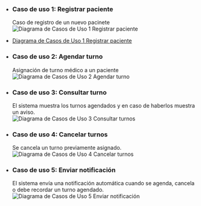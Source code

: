 - ### Caso de uso 1: Registrar paciente
  Caso de registro de un nuevo pacinete
  ![Diagrama de Casos de Uso 1 Registrar paciente](https://github.com/user-attachments/assets/912d2505-523f-4964-943e-3a872a0f105e)
* [Diagrama de Casos de Uso 1 Registrar paciente](https://drive.google.com/file/d/10r80BdStmndjPXYGcTLPeU7cxZ_JdOHq/view?usp=sharing)

- ### Caso de uso 2: Agendar turno
  Asignación de turno médico a un paciente
  ![Diagrama de Casos de Uso 2 Agendar turno](https://github.com/user-attachments/assets/b80223fc-929f-4109-9916-e04a2689432b)

- ### Caso de uso 3: Consultar turno
  El sistema muestra los turnos agendados y en caso de haberlos muestra un aviso.  
  ![Diagrama de Casos de Uso 3 Consultar turnos](https://github.com/user-attachments/assets/6256ca70-3d08-4109-98e6-1144fdc30535)

- ### Caso de uso 4: Cancelar turnos
  Se cancela un turno previamente asignado.
  ![Diagrama de Casos de Uso 4 Cancelar turnos](https://github.com/user-attachments/assets/a1ff5b40-5586-477c-8edc-6e95603d5fff)

- ### Caso de uso 5: Enviar notificación
  El sistema envía una notificación automática cuando se agenda, cancela o debe recordar un turno agendado.
  ![Diagrama de Casos de Uso 5 Enviar notificación](https://github.com/user-attachments/assets/fa35e02c-6b14-4a22-8b66-4ada87c73084)
